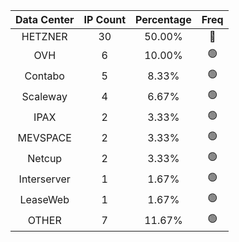 | Data Center | IP Count | Percentage | Freq |
|:------------:|:--------:|:-----------:|:-----:|
| HETZNER | 30 | 50.00% | 🔴 |
| OVH | 6 | 10.00% | 🟢 |
| Contabo | 5 | 8.33% | 🟢 |
| Scaleway | 4 | 6.67% | 🟢 |
| IPAX | 2 | 3.33% | 🟢 |
| MEVSPACE | 2 | 3.33% | 🟢 |
| Netcup | 2 | 3.33% | 🟢 |
| Interserver | 1 | 1.67% | 🟢 |
| LeaseWeb | 1 | 1.67% | 🟢 |
| OTHER | 7 | 11.67% | 🟢 |